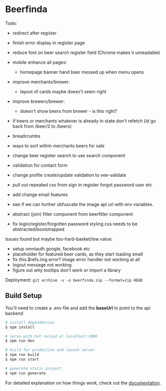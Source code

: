 # Beerfinda

Todo:
- redirect after register
- finish error display in register page
- reduce font on beer search register field (Chrome makes it unreadable)
- mobile enhance all pages:
  - homepage banner hand beer messed up when menu opens
- improve merchants/brewer:
  - layout of cards maybe doesn't seem right
- improve brewers/brewer:
  - doesn't show beers from brewer - is this right?

- if beers or merchants whatever is already in state don't refetch (id go back from /beer/2 to /beers)
- breadcrumbs
- ways to sort within merchants beers for sale
- change beer register search to use search component
- validation for contact form
- change profile create/update validation to vee-validate
- pull out repeated css from sign in register forgot password user etc
- add change email features
- see if we can further obfuscate the image api url with env variables.
- abstract (join) filter component from beerfilter component
- fix login/register/forgotten password styling css needs to be abstracted/bootstrapped

Issues found but maybe too-hard-basket/low value:

- setup omniauth google, facebook etc
- placeholder for featured beer cards, as they start loading small
- fix this.$refs.img error? image error handler not working at all
- logout message not working
- figure out why tooltips don't work or import a library

Deployment:
`git archive -v -o beerfinda.zip --format=zip HEAD`

## Build Setup
You'll need to create a .env file and add the **baseUrl** to point to the api backend

```bash
# install dependencies
$ npm install

# serve with hot reload at localhost:3000
$ npm run dev

# build for production and launch server
$ npm run build
$ npm run start

# generate static project
$ npm run generate
```

For detailed explanation on how things work, check out the [documentation](https://nuxtjs.org).
